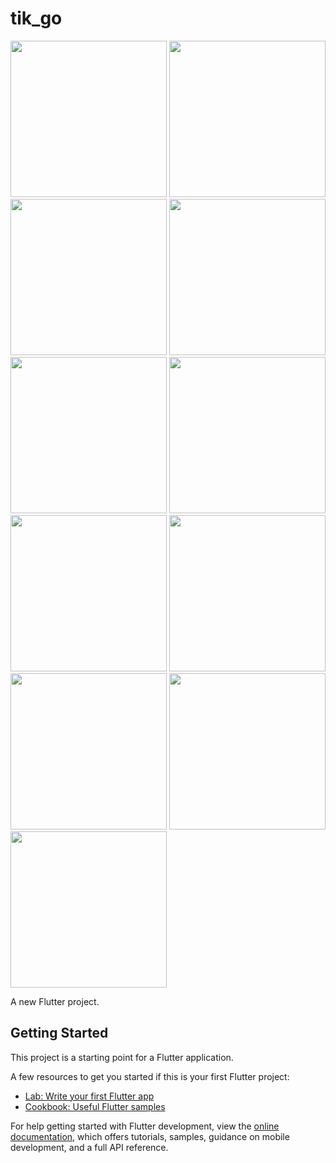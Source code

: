 
# tik_go
<img src="https://github.com/mohammadmahdiyousefi/tik_go/assets/103829998/60b4f35a-0be1-47ec-9feb-76632eac0f2f" width="250"> 
<img src="https://github.com/mohammadmahdiyousefi/tik_go/assets/103829998/9a468fe7-7630-4410-a39f-93d99c321c99" width="250"> 
<img src="https://github.com/mohammadmahdiyousefi/tik_go/assets/103829998/60feb2c6-8787-4062-b2d9-85165501c34d" width="250"> 
<img src="https://github.com/mohammadmahdiyousefi/tik_go/assets/103829998/038eed84-191e-407a-afb2-47c02fcf3303" width="250"> 
<img src="https://github.com/mohammadmahdiyousefi/tik_go/assets/103829998/aed1461c-063f-4667-9869-c2c07a2246ee" width="250"> 
<img src="https://github.com/mohammadmahdiyousefi/tik_go/assets/103829998/ad0975c0-ba71-4b64-b983-ab964931311b" width="250"> 
<img src="https://github.com/mohammadmahdiyousefi/calculator/assets/103829998/431825df-462c-464a-bd98-e7521bab8706" width="250"> 
<img src="https://github.com/mohammadmahdiyousefi/calculator/assets/103829998/431825df-462c-464a-bd98-e7521bab8706" width="250"> 
<img src="https://github.com/mohammadmahdiyousefi/calculator/assets/103829998/431825df-462c-464a-bd98-e7521bab8706" width="250"> 
<img src="https://github.com/mohammadmahdiyousefi/calculator/assets/103829998/431825df-462c-464a-bd98-e7521bab8706" width="250"> 
<img src="https://github.com/mohammadmahdiyousefi/calculator/assets/103829998/431825df-462c-464a-bd98-e7521bab8706" width="250"> 

A new Flutter project.

## Getting Started

This project is a starting point for a Flutter application.

A few resources to get you started if this is your first Flutter project:

- [Lab: Write your first Flutter app](https://docs.flutter.dev/get-started/codelab)
- [Cookbook: Useful Flutter samples](https://docs.flutter.dev/cookbook)

For help getting started with Flutter development, view the
[online documentation](https://docs.flutter.dev/), which offers tutorials,
samples, guidance on mobile development, and a full API reference.
